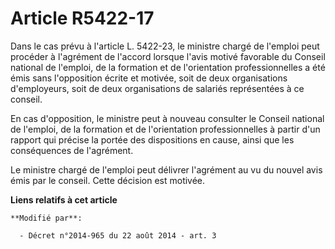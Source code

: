 # Article R5422-17

Dans le cas prévu à l'article L. 5422-23, le ministre chargé de l'emploi peut procéder à l'agrément de l'accord lorsque
l'avis motivé favorable du     Conseil national de l'emploi, de la formation et de l'orientation professionnelles a été émis
sans l'opposition écrite et motivée, soit de deux organisations d'employeurs, soit de deux organisations de salariés
représentées à ce conseil. 

En cas d'opposition, le ministre peut à nouveau consulter le     Conseil national de l'emploi, de la formation et de
l'orientation professionnelles à partir d'un rapport qui précise la portée des dispositions en cause, ainsi que les
conséquences de l'agrément. 

Le ministre chargé de l'emploi peut délivrer l'agrément au vu du nouvel avis émis par le conseil. Cette décision est motivée.

**Liens relatifs à cet article**

	**Modifié par**:

	  - Décret n°2014-965 du 22 août 2014 - art. 3
